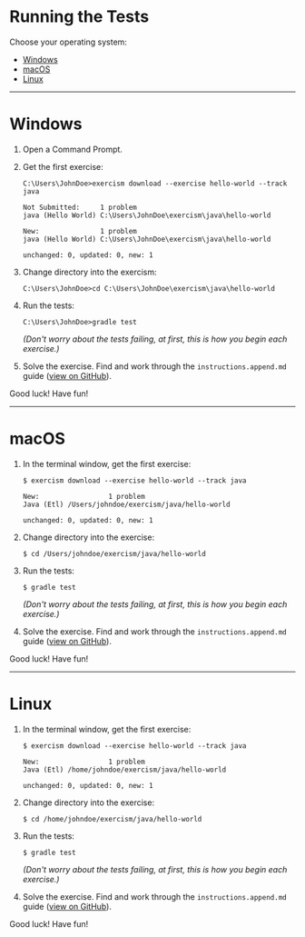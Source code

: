 # Running the Tests

Choose your operating system:

* [Windows](#windows)
* [macOS](#macos)
* [Linux](#linux)

----

# Windows

1. Open a Command Prompt.
2. Get the first exercise:

     ```batchfile
     C:\Users\JohnDoe>exercism download --exercise hello-world --track java

     Not Submitted:     1 problem
     java (Hello World) C:\Users\JohnDoe\exercism\java\hello-world

     New:               1 problem
     java (Hello World) C:\Users\JohnDoe\exercism\java\hello-world

     unchanged: 0, updated: 0, new: 1
   ```

3. Change directory into the exercism:

     ```batchfile
     C:\Users\JohnDoe>cd C:\Users\JohnDoe\exercism\java\hello-world
     ```
   
4. Run the tests:

     ```batchfile
     C:\Users\JohnDoe>gradle test
     ```
   *(Don't worry about the tests failing, at first, this is how you begin each exercise.)*

5. Solve the exercise.  Find and work through the `instructions.append.md` guide ([view on GitHub](https://github.com/exercism/java/blob/main/exercises/practice/hello-world/.docs/instructions.append.md#tutorial)).


Good luck!  Have fun!

----

# macOS

1. In the terminal window, get the first exercise:

     ```
     $ exercism download --exercise hello-world --track java

     New:                 1 problem
     Java (Etl) /Users/johndoe/exercism/java/hello-world

     unchanged: 0, updated: 0, new: 1
    ```

2. Change directory into the exercise:

     ```
     $ cd /Users/johndoe/exercism/java/hello-world
     ```

3. Run the tests:

    ```
    $ gradle test
    ```
   *(Don't worry about the tests failing, at first, this is how you begin each exercise.)*

4. Solve the exercise.  Find and work through the `instructions.append.md` guide ([view on GitHub](https://github.com/exercism/java/blob/main/exercises/practice/hello-world/.docs/instructions.append.md#tutorial)).

Good luck!  Have fun!

----

# Linux

1. In the terminal window, get the first exercise:

     ```
     $ exercism download --exercise hello-world --track java

     New:                 1 problem
     Java (Etl) /home/johndoe/exercism/java/hello-world

     unchanged: 0, updated: 0, new: 1

    ```

2. Change directory into the exercise:

     ```
     $ cd /home/johndoe/exercism/java/hello-world
     ```

3. Run the tests:

    ```
    $ gradle test
    ```
   *(Don't worry about the tests failing, at first, this is how you begin each exercise.)*

4. Solve the exercise.  Find and work through the `instructions.append.md` guide ([view on GitHub](https://github.com/exercism/java/blob/main/exercises/practice/hello-world/.docs/instructions.append.md#tutorial)).

Good luck!  Have fun!
